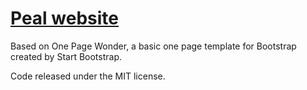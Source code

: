 # [Peal website](peal.space)

Based on One Page Wonder, a basic one page template for Bootstrap created by Start Bootstrap.

Code released under the MIT license.
